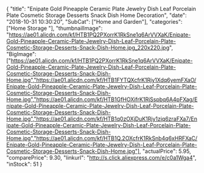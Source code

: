 {
	"title": "Enipate Gold Pineapple Ceramic Plate Jewelry Dish Leaf Porcelain Plate Cosmetic Storage Desserts Snack Dish Home Decoration",
	"date": "2018-10-31 10:30:20",
	"SubCat": ["Home and Garden"],
	"categories": ["Home Storage "],
	"thumbnailImage": "https://ae01.alicdn.com/kf/HTB1PQ2PXorrK1RkSne1q6ArVVXaK/Enipate-Gold-Pineapple-Ceramic-Plate-Jewelry-Dish-Leaf-Porcelain-Plate-Cosmetic-Storage-Desserts-Snack-Dish-Home.jpg_220x220.jpg",
	"BigImage": ["https://ae01.alicdn.com/kf/HTB1PQ2PXorrK1RkSne1q6ArVVXaK/Enipate-Gold-Pineapple-Ceramic-Plate-Jewelry-Dish-Leaf-Porcelain-Plate-Cosmetic-Storage-Desserts-Snack-Dish-Home.jpg","https://ae01.alicdn.com/kf/HTB1FYTQXcfrK1Rjy1Xdq6yemFXaO/Enipate-Gold-Pineapple-Ceramic-Plate-Jewelry-Dish-Leaf-Porcelain-Plate-Cosmetic-Storage-Desserts-Snack-Dish-Home.jpg","https://ae01.alicdn.com/kf/HTB1GfHOXifrK1RjSspbq6A4pFXag/Enipate-Gold-Pineapple-Ceramic-Plate-Jewelry-Dish-Leaf-Porcelain-Plate-Cosmetic-Storage-Desserts-Snack-Dish-Home.jpg","https://ae01.alicdn.com/kf/HTB1q0zOXjDuK1Rjy1zjq6zraFXa7/Enipate-Gold-Pineapple-Ceramic-Plate-Jewelry-Dish-Leaf-Porcelain-Plate-Cosmetic-Storage-Desserts-Snack-Dish-Home.jpg","https://ae01.alicdn.com/kf/HTB1Q.2OXcfrK1RkSnb4q6xHRFXaC/Enipate-Gold-Pineapple-Ceramic-Plate-Jewelry-Dish-Leaf-Porcelain-Plate-Cosmetic-Storage-Desserts-Snack-Dish-Home.jpg"],
	"actualPrice": 5.95,
	"comparePrice": 9.30,
	"linkurl": "http://s.click.aliexpress.com/e/c0a1Wga4",
	"inStock": 51
}
